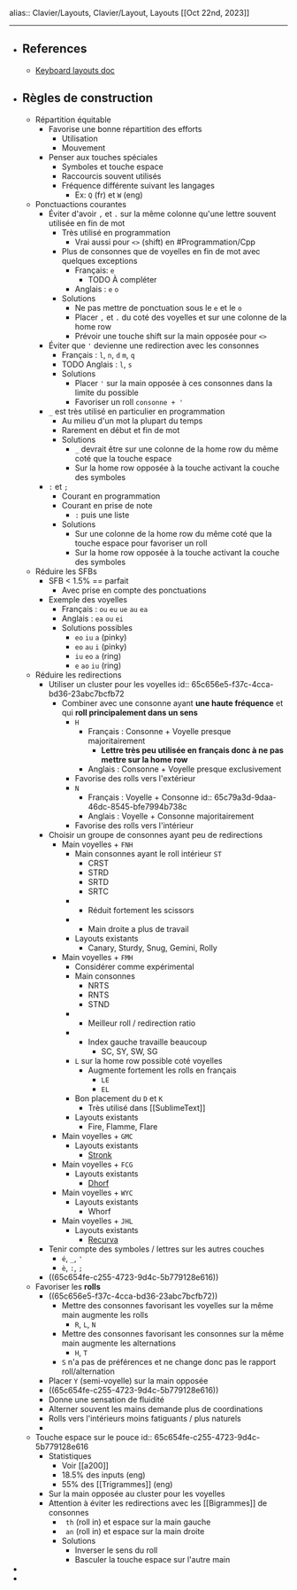 alias:: Clavier/Layouts, Clavier/Layout, Layouts
[[Oct 22nd, 2023]]
***

- ## References
	- [Keyboard  layouts doc](https://docs.google.com/document/d/1_a5Nzbkwyk1o0bvTctZrtgsee9jSP-6I0q3A0_9Mzm0)
- ## Règles de construction
	- Répartition équitable
		- Favorise une bonne répartition des efforts
			- Utilisation
			- Mouvement
		- Penser aux touches spéciales
			- Symboles et touche espace
			- Raccourcis souvent utilisés
			- Fréquence différente suivant les langages
				- Ex: `Q` (fr) et `W` (eng)
	- Ponctuactions courantes
		- Éviter d'avoir `,` et `.` sur la même colonne qu'une lettre souvent utilisée en fin de mot
			- Très utilisé en programmation
				- Vrai aussi pour `<>` (shift) en #Programmation/Cpp
			- Plus de consonnes que de voyelles en fin de mot avec quelques exceptions
				- Français: `e`
					- TODO À compléter
				- Anglais : `e` `o`
			- Solutions
				- Ne pas mettre de ponctuation sous le `e` et le `o`
				- Placer `,` et `.` du coté des voyelles et sur une colonne de la home row
				- Prévoir une touche shift sur la main opposée pour `<>`
		- Éviter que  `'` devienne une redirection avec  les consonnes
			- Français : `l`, `n`, `d` `m`, `q`
			- TODO Anglais : `l`, `s`
			- Solutions
				- Placer `'` sur la main opposée à ces consonnes dans la limite du possible
				- Favoriser un roll `consonne + '`
		- `_` est très utilisé en particulier en programmation
			- Au milieu d'un mot la plupart du temps
			- Rarement en début et fin de mot
			- Solutions
				- `_` devrait être sur une colonne de la home row du même coté que la touche espace
				- Sur la home row opposée à la touche activant la couche des symboles
		- `:` et `;`
			- Courant en programmation
			- Courant en prise de note
				- `:` puis une liste
			- Solutions
				- Sur une colonne de la home row du même coté que la touche espace pour    favoriser un roll
				- Sur la home row opposée à la touche activant la couche des symboles
	- Réduire les SFBs
		- SFB < 1.5% == parfait
			- Avec prise en compte des ponctuations
		- Exemple des voyelles
			- Français : `ou` `eu`  `ue` `au` `ea`
			- Anglais : `ea` `ou` `ei`
			- Solutions possibles
				- `eo` `iu` `a` (pinky)
				- `eo` `au` `i` (pinky)
				- `iu` `eo` `a` (ring)
				- `e` `ao` `iu` (ring)
	- Réduire les redirections
		- Utiliser un cluster pour les voyelles
		  id:: 65c656e5-f37c-4cca-bd36-23abc7bcfb72
			- Combiner avec une consonne  ayant **une haute fréquence** et qui **roll principalement dans un sens**
				- `H`
					- Français : Consonne + Voyelle presque majoritairement
						- **Lettre très peu utilisée en français donc à ne pas mettre sur la home row**
					- Anglais : Consonne + Voyelle presque exclusivement
				- Favorise des rolls vers l'extérieur
				- `N`
					- Français : Voyelle + Consonne
					  id:: 65c79a3d-9daa-46dc-8545-bfe7994b738c
					- Anglais : Voyelle + Consonne majoritairement
				- Favorise des rolls vers l'intérieur
		- Choisir un groupe de consonnes ayant peu de redirections
			- Main voyelles + `FNH`
				- Main consonnes ayant le roll intérieur `ST`
					- CRST
					- STRD
					- SRTD
					- SRTC
				- + Réduit fortement les scissors
				- - Main droite a plus de travail
				- Layouts existants
					- Canary, Sturdy, Snug, Gemini, Rolly
			- Main voyelles + `FMH`
				- Considérer comme expérimental
				- Main consonnes
					- NRTS
					- RNTS
					- STND
				- + Meilleur roll / redirection ratio
				- - Index gauche travaille beaucoup
					- SC, SY, SW, SG
				- `L` sur la home row possible coté voyelles
					- Augmente fortement les rolls en français
						- `LE`
						- `EL`
				- Bon placement du `D` et `K`
					- Très utilisé dans [[SublimeText]]
				- Layouts existants
					- Fire, Flamme, Flare
			- Main voyelles + `GMC`
				- Layouts existants
					- [Stronk](https://oxey.dev/stronk/index.html)
			- Main voyelles + `FCG`
				- Layouts existants
					- [Dhorf](https://oxey.dev/dhorf/index.html)
			- Main voyelles + `WYC`
				- Layouts existants
					- Whorf
			- Main voyelles + `JHL`
				- Layouts existants
					- [Recurva](https://github.com/GalileoBlues/Recurva)
		- Tenir compte des symboles / lettres sur les autres couches
			- `é`, `_`, `'`
			- `è`, `:`, `;`
		- ((65c654fe-c255-4723-9d4c-5b779128e616))
	- Favoriser les **rolls**
		- ((65c656e5-f37c-4cca-bd36-23abc7bcfb72))
			- Mettre des consonnes favorisant les voyelles sur la même main augmente les rolls
				- `R`, `L`, `N`
			- Mettre des consonnes favorisant les consonnes sur la même main augmente les alternations
				- `H`, `T`
			- `S` n'a pas de préférences et ne change donc pas le rapport roll/alternation
		- Placer `Y` (semi-voyelle) sur la main opposée
		- ((65c654fe-c255-4723-9d4c-5b779128e616))
		- Donne une sensation de fluidité
		- Alterner souvent les mains demande plus de coordinations
		- Rolls vers l'intérieurs moins fatiguants / plus naturels
		-
	- Touche espace sur le pouce
	  id:: 65c654fe-c255-4723-9d4c-5b779128e616
		- Statistiques
			- Voir [[a200]]
			- 18.5% des inputs (eng)
			- 55% des [[Trigrammes]] (eng)
		- Sur la main opposée au cluster pour les voyelles
		- Attention à éviter les redirections avec les [[Bigrammes]] de consonnes
			- ` th` (roll in) et espace sur la main gauche
			- ` an` (roll in) et espace sur la main droite
			- Solutions
				- Inverser le sens du roll
				- Basculer la touche espace sur l'autre main
-
-
